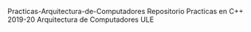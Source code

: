 Practicas-Arquitectura-de-Computadores
Repositorio Practicas en C++ 2019-20 Arquitectura de Computadores ULE
